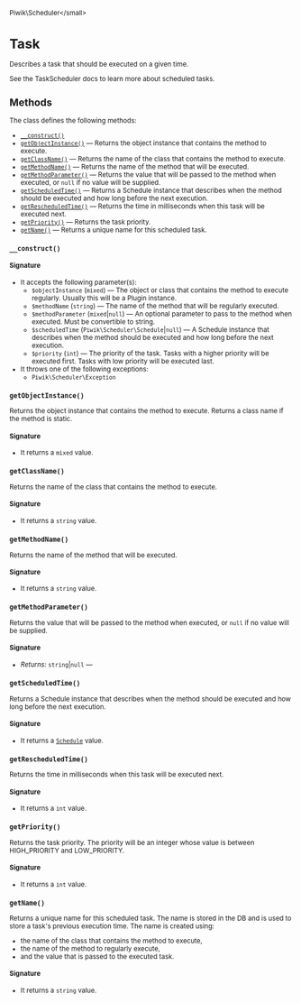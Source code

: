 <small>Piwik\Scheduler\</small>

Task
====

Describes a task that should be executed on a given time.

See the TaskScheduler docs to learn more about scheduled tasks.

Methods
-------

The class defines the following methods:

- [`__construct()`](#__construct)
- [`getObjectInstance()`](#getobjectinstance) &mdash; Returns the object instance that contains the method to execute.
- [`getClassName()`](#getclassname) &mdash; Returns the name of the class that contains the method to execute.
- [`getMethodName()`](#getmethodname) &mdash; Returns the name of the method that will be executed.
- [`getMethodParameter()`](#getmethodparameter) &mdash; Returns the value that will be passed to the method when executed, or `null` if no value will be supplied.
- [`getScheduledTime()`](#getscheduledtime) &mdash; Returns a Schedule instance that describes when the method should be executed and how long before the next execution.
- [`getRescheduledTime()`](#getrescheduledtime) &mdash; Returns the time in milliseconds when this task will be executed next.
- [`getPriority()`](#getpriority) &mdash; Returns the task priority.
- [`getName()`](#getname) &mdash; Returns a unique name for this scheduled task.

<a name="__construct" id="__construct"></a>
<a name="__construct" id="__construct"></a>
### `__construct()`

#### Signature

-  It accepts the following parameter(s):
    - `$objectInstance` (`mixed`) &mdash;
       The object or class that contains the method to execute regularly. Usually this will be a Plugin instance.
    - `$methodName` (`string`) &mdash;
       The name of the method that will be regularly executed.
    - `$methodParameter` (`mixed`|`null`) &mdash;
       An optional parameter to pass to the method when executed. Must be convertible to string.
    - `$scheduledTime` (`Piwik\Scheduler\Schedule`|`null`) &mdash;
       A Schedule instance that describes when the method should be executed and how long before the next execution.
    - `$priority` (`int`) &mdash;
       The priority of the task. Tasks with a higher priority will be executed first. Tasks with low priority will be executed last.
- It throws one of the following exceptions:
    - `Piwik\Scheduler\Exception`

<a name="getobjectinstance" id="getobjectinstance"></a>
<a name="getObjectInstance" id="getObjectInstance"></a>
### `getObjectInstance()`

Returns the object instance that contains the method to execute. Returns a class
name if the method is static.

#### Signature

- It returns a `mixed` value.

<a name="getclassname" id="getclassname"></a>
<a name="getClassName" id="getClassName"></a>
### `getClassName()`

Returns the name of the class that contains the method to execute.

#### Signature

- It returns a `string` value.

<a name="getmethodname" id="getmethodname"></a>
<a name="getMethodName" id="getMethodName"></a>
### `getMethodName()`

Returns the name of the method that will be executed.

#### Signature

- It returns a `string` value.

<a name="getmethodparameter" id="getmethodparameter"></a>
<a name="getMethodParameter" id="getMethodParameter"></a>
### `getMethodParameter()`

Returns the value that will be passed to the method when executed, or `null` if
no value will be supplied.

#### Signature


- *Returns:*  `string`|`null` &mdash;
    

<a name="getscheduledtime" id="getscheduledtime"></a>
<a name="getScheduledTime" id="getScheduledTime"></a>
### `getScheduledTime()`

Returns a Schedule instance that describes when the method should be executed
and how long before the next execution.

#### Signature

- It returns a [`Schedule`](../../Piwik/Scheduler/Schedule/Schedule.md) value.

<a name="getrescheduledtime" id="getrescheduledtime"></a>
<a name="getRescheduledTime" id="getRescheduledTime"></a>
### `getRescheduledTime()`

Returns the time in milliseconds when this task will be executed next.

#### Signature

- It returns a `int` value.

<a name="getpriority" id="getpriority"></a>
<a name="getPriority" id="getPriority"></a>
### `getPriority()`

Returns the task priority. The priority will be an integer whose value is
between HIGH\_PRIORITY and LOW\_PRIORITY.

#### Signature

- It returns a `int` value.

<a name="getname" id="getname"></a>
<a name="getName" id="getName"></a>
### `getName()`

Returns a unique name for this scheduled task. The name is stored in the DB and is used
to store a task's previous execution time. The name is created using:

- the name of the class that contains the method to execute,
- the name of the method to regularly execute,
- and the value that is passed to the executed task.

#### Signature

- It returns a `string` value.

